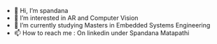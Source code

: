 - 👋 Hi, I’m spandana
- 👀 I’m interested in AR and Computer Vision
- 🌱 I’m currently studying Masters in Embedded Systems Engineering 
- 📫 How to reach me : On linkedin under Spandana Matapathi

<!---
spany14/spany14 is a ✨ special ✨ repository because its `README.md` (this file) appears on your GitHub profile.
You can click the Preview link to take a look at your changes.
--->
